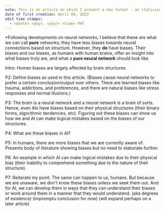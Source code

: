 ```yaml
---
note: This is an article on which I present a new format - an italicized abstract on the first paragraph to better guide me on how I should continue writing this article in the future. This also presents the first time I have ever used metadata to store more information about an article. Talk about *historical*.
date of first creation: April 08, 2023
edit time stamps:
  - <month> <day>, <year> <time> PHT
---
```

*Following developments on neural networks, I believe that these are what we can call **pure** networks; they have less biases towards neural connections based on structure. However, they **do** have biases. Their biases and our biases, as humans with human brains, offer an insight into what biases truly are, and what a **pure neural network** should look like.

Intro: Human biases are largely affected by brain structures.

P2: Define biases as used in this article. (Biases cause neural networks to prefer a certain conclusion/output over others. There are learned biases like trauma, addictions, and preferences, and there are natural biases like stress responses and normal illusions.)

P3: The brain is a neural network and a neural network is a brain of sorts. Hence, even AIs have biases based on their physical structures (their binary forms, algorithmic tendencies, etc). Figuring out these biases can show us how we and AI can make logical mistakes based on the biases of our structures.

P4: What are these biases in AI?

P5: In humans, there are more biases that we are currently aware of. Presents body of literature showing biases but no need to elaborate further.

P6: An example in which AI can make logical mistakes due to their physical bias (their inability to comprehend something due to the nature of their structure).

P7: Reiterate my point. The same can happen to us, humans. But because we are unaware, we don't know these biases unless we seek them out. And for AI, we can develop them in ways that they can understand their biases or work around them in a manner that they would understand. (aka degrees of existence) (impromptu conclusion for now) (will expand perhaps on a later article)